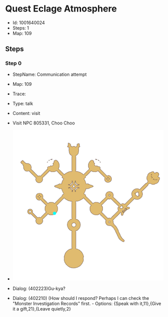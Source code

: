 # Quest Eclage Atmosphere

- Id: 1001640024
- Steps: 1
- Map: 109

## Steps

### Step 0
- StepName:  Communication attempt
- Map:  109
- Trace:  
- Type:  talk
- Content:  visit
- Visit NPC 805331, Choo Choo

- ![images/1001640024_0.png](images/1001640024_0.png)
- Dialog: (402223)Gu-kya?
- Dialog: (402210) (How should I respond? Perhaps I can check the "Monster Investigation Records" first. - Options: {Speak with it,11},{Give it a gift,21},{Leave quietly,2}


